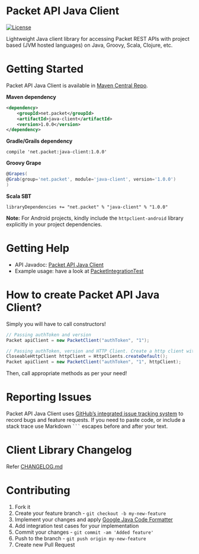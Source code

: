 # Packet API Java Client

[![License](https://img.shields.io/badge/license-MIT-blue.svg)](LICENSE)

Lightweight Java client library for accessing Packet REST APIs with project based (JVM hosted languages) on Java, Groovy, Scala, Clojure, etc.

# Getting Started

Packet API Java Client is available in [Maven Central Repo](http://search.maven.org/#search%7Cgav%7C1%7Cg%3A%22net.packet%22%20AND%20a%3A%22java-client%22).

**Maven dependency**
```xml
<dependency>
    <groupId>net.packet</groupId>
    <artifactId>java-client</artifactId>
    <version>1.0.0</version>
</dependency>
```
**Gradle/Grails dependency**
```shell
compile 'net.packet:java-client:1.0.0'
```
**Groovy Grape**
```groovy
@Grapes(
@Grab(group='net.packet', module='java-client', version='1.0.0')
)
```
**Scala SBT**
```shell
libraryDependencies += "net.packet" % "java-client" % "1.0.0"
```

**Note:** For Android projects, kindly include the `httpclient-android` library explicitly in your project dependencies.

# Getting Help

* API Javadoc: [Packet API Java Client](https://packethost.github.io/packet-java/)
* Example usage: have a look at [PacketIntegrationTest](src/test/java/net/packet/impl/PacketIntegrationTest.java)

# How to create Packet API Java Client?

Simply you will have to call constructors!

```java
// Passing authToken and version
Packet apiClient = new PacketClient("authToken", "1");

// Passing authToken, version and HTTP Client. Create a http client with custom settings
CloseableHttpClient httpClient = HttpClients.createDefault();
Packet apiClient = new PacketClient("authToken", "1", httpClient);
```

Then, call appropriate methods as per your need!

# Reporting Issues

Packet API Java Client uses [GitHub’s integrated issue tracking system](https://github.com/packethost/packet-java/issues) to record bugs and feature requests. If you need to paste code, or include a stack trace use Markdown <code>```</code> escapes before and after your text.


# Client Library Changelog

Refer [CHANGELOG.md](CHANGELOG.md)

# Contributing

1. Fork it
2. Create your feature branch - `git checkout -b my-new-feature`
3. Implement your changes and apply [Google Java Code Formatter](https://raw.githubusercontent.com/darcyliu/google-styleguide/master/eclipse-java-google-style.xml)
4. Add integration test cases for your implementation
5. Commit your changes - `git commit -am 'Added feature'`
6. Push to the branch - `git push origin my-new-feature`
7. Create new Pull Request
